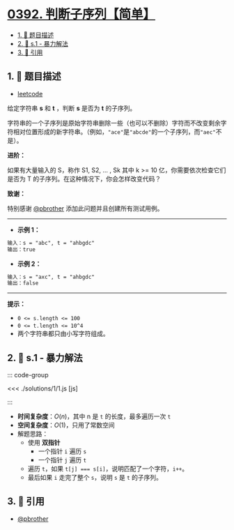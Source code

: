 # [0392. 判断子序列【简单】](https://github.com/tnotesjs/TNotes.leetcode/tree/main/notes/0392.%20%E5%88%A4%E6%96%AD%E5%AD%90%E5%BA%8F%E5%88%97%E3%80%90%E7%AE%80%E5%8D%95%E3%80%91)

<!-- region:toc -->

- [1. 📝 题目描述](#1--题目描述)
- [2. 🎯 s.1 - 暴力解法](#2--s1---暴力解法)
- [3. 🔗 引用](#3--引用)

<!-- endregion:toc -->

## 1. 📝 题目描述

- [leetcode](https://leetcode.cn/problems/is-subsequence/)

给定字符串 **s** 和 **t** ，判断 **s** 是否为 **t** 的子序列。

字符串的一个子序列是原始字符串删除一些（也可以不删除）字符而不改变剩余字符相对位置形成的新字符串。（例如，`"ace"`是`"abcde"`的一个子序列，而`"aec"`不是）。

**进阶：**

如果有大量输入的 S，称作 S1, S2, ... , Sk 其中 k >= 10 亿，你需要依次检查它们是否为 T 的子序列。在这种情况下，你会怎样改变代码？

**致谢：**

特别感谢 [@pbrother][1] 添加此问题并且创建所有测试用例。

---

- **示例 1：**

```txt
输入：s = "abc", t = "ahbgdc"
输出：true
```

- **示例 2：**

```txt
输入：s = "axc", t = "ahbgdc"
输出：false
```

---

**提示：**

- `0 <= s.length <= 100`
- `0 <= t.length <= 10^4`
- 两个字符串都只由小写字符组成。

## 2. 🎯 s.1 - 暴力解法

::: code-group

<<< ./solutions/1/1.js [js]

:::

- **时间复杂度**：$O(n)$，其中 n 是 `t` 的长度，最多遍历一次 `t`
- **空间复杂度**：$O(1)$，只用了常数空间
- 解题思路：
  - 使用 **双指针**
    - 一个指针 `i` 遍历 `s`
    - 一个指针 `j` 遍历 `t`
  - 遍历 `t`，如果 `t[j] === s[i]`，说明匹配了一个字符，`i++`。
  - 最后如果 `i` 走完了整个 `s`，说明 `s` 是 `t` 的子序列。

## 3. 🔗 引用

- [@pbrother][1]

[1]: https://leetcode.com/pbrother/

